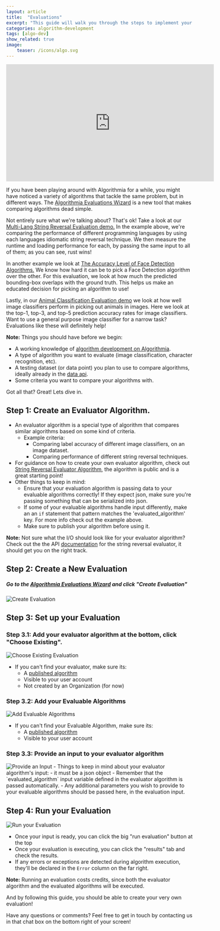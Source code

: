 ```yaml
---
layout: article
title:  "Evaluations"
excerpt: "This guide will walk you through the steps to implement your own evaluation."
categories: algorithm-development
tags: [algo-dev]
show_related: true
image:
    teaser: /icons/algo.svg
---
```


<div class="video-responsive">
  <iframe width="560" height="315" src="https://www.youtube.com/embed/QEddoz6xFao" frameborder="0" allow="accelerometer; autoplay; encrypted-media; gyroscope; picture-in-picture" allowfullscreen></iframe> 
</div>

If you have been playing around with Algorithmia for a while, you might have noticed a variety of algorithms that tackle the same problem, but in different ways.
The [Algorithmia Evaluations Wizard]({{site.url}}/evaluations) is a new tool that makes comparing algorithms dead simple.

Not entirely sure what we're talking about? That's ok! Take a look at our [Multi-Lang String Reversal Evaluation demo.](https://algorithmia.com/evaluations/algoevaldemo/string-reversal)
In the example above, we're comparing the performance of different programming languages by using each languages idiomatic string reversal technique.
We then measure the runtime and loading performance for each, by passing the same input to all of them; as you can see, rust wins!

In another example we look at [The Accuracy Level of Face Detection Algorithms.](https://algorithmia.com/evaluations/algoevaldemo/face-detection)
We know how hard it can be to pick a Face Detection algorithm over the other. For this evaluation, we look at how much the predicted bounding-box overlaps with the ground truth.
This helps us make an educated decision for picking an algorithm to use!

Lastly, in our [Animal Classification Evaluation demo](https://algorithmia.com/evaluations/algoevaldemo/animal-classification/) we look at how well image classifiers perform in picking out animals in images.
Here we look at the top-1, top-3, and top-5 prediction accuracy rates for image classifiers.
Want to use a general purpose image classifier for a narrow task? Evaluations like these will definitely help!

**Note:** Things you should have before we begin:
- A working knowledge of [algorithm development on Algorithmia]({{site.url}}{{site.baseurl}}/algorithm-development/).
- A type of algorithm you want to evaluate (image classification, character recognition, etc).
- A testing dataset (or data point) you plan to use to compare algorithms, ideally already in the [data api]({{site.url}}{{site.baseurl}}/data/hosted).
- Some criteria you want to compare your algorithms with.

Got all that? Great! Lets dive in.

## Step 1: Create an Evaluator Algorithm.

- An evaluator algorithm is a special type of algorithm that compares similar algorithms based on some kind of criteria.
    - Example criteria:
        - Comparing label accuracy of different image classifiers, on an image dataset.
        - Comparing performance of different string reversal techniques.
- For guidance on how to create your own evaluator algorithm, check out [String Reversal Evaluator Algorithm](https://algorithmia.com/algorithms/zeryx/evaluator), the algorithm is public and is a great starting point!
- Other things to keep in mind:
    - Ensure that your evaluation algorithm is passing data to your evaluable algorithms correctly! If they expect json, make sure you're passing something that can be serialized into json.
    - If some of your evaluable algorithms handle input differently, make an an `if` statement that pattern matches the 'evaluated_algorithm' key. For more info check out the example above.
    - Make sure to publish your algorithm before using it.
    
 **Note:** Not sure what the I/O should look like for your evaluator algorithm? Check out the the API [documentation](https://algorithmia.com/algorithms/algoevaldemo/StringReversalEvaluator/docs) for the string reversal evaluator, it should get you on the right track.

## Step 2: Create a New Evaluation

##### Go to the [Algorithmia Evaluations Wizard]({{site.url}}/evaluations) and click "Create Evaluation"

<img src="{{ site.cdnurl }}{{ site.baseurl }}/images/post_images/comparing_algorithms/create_evaluation.png" alt="Create Evaluation" class="screenshot">

## Step 3: Set up your Evaluation

### Step 3.1: Add your evaluator algorithm at the bottom, click "Choose Existing".
<img src="{{ site.cdnurl }}{{ site.baseurl }}/images/post_images/comparing_algorithms/choose_existing_evaluation.png" alt="Choose Existing Evaluation" class="screenshot">

- If you can't find your evaluator, make sure its:
    - A [published algorithm]({{site.url}}{{site.baseurl}}/algorithm-development/algorithm-basics/your-first-algo/#publish-your-algorithm)
    - Visible to your user account
    - Not created by an Organization (for now)

### Step 3.2: Add your Evaluable Algorithms
<img src="{{ site.cdnurl }}{{ site.baseurl }}/images/post_images/comparing_algorithms/add_evaluable_algos.png" alt="Add Evaluable Algorithms" class="screenshot">

-  If you can't find your Evaluable Algorithm, make sure its:
    - A [published algorithm]({{site.url}}{{site.baseurl}}/algorithm-development/algorithm-basics/your-first-algo/#publish-your-algorithm)
    - Visible to your user account

### Step 3.3: Provide an input to your evaluator algorithm

<img src="{{ site.cdnurl }}{{ site.baseurl }}/images/post_images/comparing_algorithms/provide_an_input.png" alt="Provide an Input" class="screenshot">
- Things to keep in mind about your evaluator algorithm's input:
    - it must be a json object
    - Remember that the `evaluated_algorithm` input variable defined in the evaluator algorithm is passed automatically.
    - Any additional parameters you wish to provide to your evaluable algorithms should be passed here, in the evaluation input.

## Step 4: Run your Evaluation

<img src="{{ site.cdnurl }}{{ site.baseurl }}/images/post_images/comparing_algorithms/run_your_evaluation.png" alt="Run your Evaluation" class="screenshot">

- Once your input is ready, you can click the big "run evaluation" button at the top
- Once your evaluation is executing, you can click the "results" tab and check the results.
- If any errors or exceptions are detected during algorithm execution, they'll be declared in the `Error` column on the far right.

**Note:** Running an evaluation costs credits, since both the evaluator algorithm and the evaluated algorithms will be executed.  

And by following this guide, you should be able to create your very own evaluation!

Have any questions or comments? Feel free to get in touch by contacting us in that chat box on the bottom right of your screen!
